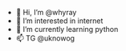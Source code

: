 - 👋 Hi, I’m @whyray
- 👀 I’m interested in internet
- 🌱 I’m currently learning python
- 📫 TG @uknowog

<!---
whyray/whyray is a ✨ special ✨ repository because its `README.md` (this file) appears on your GitHub profile.
You can click the Preview link to take a look at your changes.
--->
